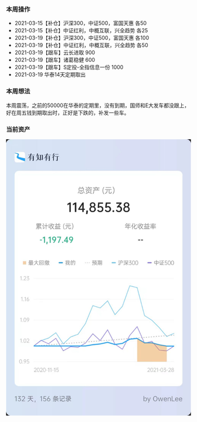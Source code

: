### 本周操作

- 2021-03-15【补仓】沪深300，中证500，富国天惠 各50
- 2021-03-15【补仓】中证红利，中概互联，兴全趋势 各25
- 2021-03-19【补仓】沪深300，中证500，富国天惠 各100
- 2021-03-19【补仓】中证红利，中概互联，兴全趋势 各50
- 2021-03-19【跟车】云长进取 900
- 2021-03-19【跟车】诸葛稳健 600
- 2021-03-19【跟车】S定投-全指信息一份 1000
- 2021-03-19 华泰14天定期取出

### 本周想法

本周震荡，之前的50000在华泰的定期里，没有到期，国师和E大发车都没跟上，好在周五钱到期取出时，正好是下跌的，补发一些车。

### 当前资产

![image](images/2021-03-20.jpeg)
